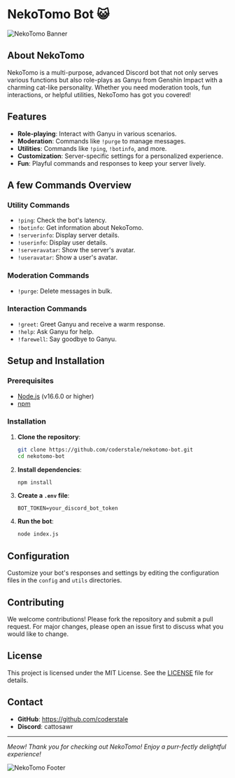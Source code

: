 # NekoTomo Bot 😺

![NekoTomo Banner](https://i.pinimg.com/564x/e9/de/ec/e9deec7ff3325fa19263004b4b834087.jpg)

## About NekoTomo

NekoTomo is a multi-purpose, advanced Discord bot that not only serves various functions but also role-plays as Ganyu from Genshin Impact with a charming cat-like personality. Whether you need moderation tools, fun interactions, or helpful utilities, NekoTomo has got you covered!

## Features

- **Role-playing**: Interact with Ganyu in various scenarios.
- **Moderation**: Commands like `!purge` to manage messages.
- **Utilities**: Commands like `!ping`, `!botinfo`, and more.
- **Customization**: Server-specific settings for a personalized experience.
- **Fun**: Playful commands and responses to keep your server lively.

## A few Commands Overview

### Utility Commands
- `!ping`: Check the bot's latency.
- `!botinfo`: Get information about NekoTomo.
- `!serverinfo`: Display server details.
- `!userinfo`: Display user details.
- `!serveravatar`: Show the server's avatar.
- `!useravatar`: Show a user's avatar.

### Moderation Commands
- `!purge`: Delete messages in bulk.

### Interaction Commands
- `!greet`: Greet Ganyu and receive a warm response.
- `!help`: Ask Ganyu for help.
- `!farewell`: Say goodbye to Ganyu.

## Setup and Installation

### Prerequisites

- [Node.js](https://nodejs.org/) (v16.6.0 or higher)
- [npm](https://www.npmjs.com/)

### Installation

1. **Clone the repository**:
    ```sh
    git clone https://github.com/coderstale/nekotomo-bot.git
    cd nekotomo-bot
    ```

2. **Install dependencies**:
    ```sh
    npm install
    ```

3. **Create a `.env` file**:
    ```env
    BOT_TOKEN=your_discord_bot_token
    ```

4. **Run the bot**:
    ```sh
    node index.js
    ```

## Configuration

Customize your bot's responses and settings by editing the configuration files in the `config` and `utils` directories.

## Contributing

We welcome contributions! Please fork the repository and submit a pull request. For major changes, please open an issue first to discuss what you would like to change.

## License

This project is licensed under the MIT License. See the [LICENSE](LICENSE) file for details.

## Contact

- **GitHub**: https://github.com/coderstale
- **Discord**: cattosawr

---

*Meow! Thank you for checking out NekoTomo! Enjoy a purr-fectly delightful experience!*

![NekoTomo Footer]([https://i.imgur.com/t6TkgND.png](https://i.pinimg.com/736x/17/cd/ff/17cdff9f14995048c200986ed9632778.jpg))

